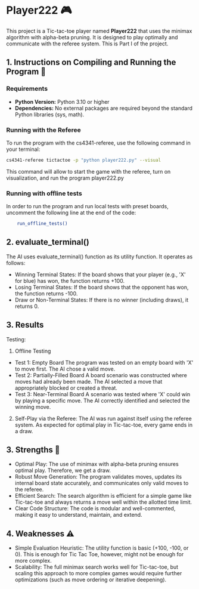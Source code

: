 # Player222 🎮

This project is a Tic-tac-toe player named **Player222** that uses the minimax algorithm with alpha-beta pruning. It is designed to play optimally and communicate with the referee system. This is Part I of the project. 

## 1. Instructions on Compiling and Running the Program 🔧

### Requirements
- **Python Version:** Python 3.10 or higher  
- **Dependencies:** No external packages are required beyond the standard Python libraries (sys, math).

### Running with the Referee
To run the program with the cs4341-referee, use the following command in your terminal:

```bash
cs4341-referee tictactoe -p "python player222.py" --visual
```

This command will allow to start the game with the referee, turn on visualization, and run the program player222.py

### Running with offline tests
In order to run the program and run local tests with preset boards, uncomment the following line at the end of the code: 

```bash 
    run_offline_tests()
```


## 2. evaluate_terminal()

The AI uses evaluate_terminal() function as its utility function. It operates as follows:

- Winning Terminal States:
    If the board shows that your player (e.g., 'X' for blue) has won, the function returns +100.
- Losing Terminal States:
    If the board shows that the opponent has won, the function returns -100.
-  Draw or Non-Terminal States:
    If there is no winner (including draws), it returns 0.

## 3. Results

Testing: 

1. Offline Testing 
- Test 1: Empty Board
The program was tested on an empty board with 'X' to move first. The AI chose a valid move.
- Test 2: Partially-Filled Board
A board scenario was constructed where moves had already been made. The AI selected a move that appropriately blocked or created a threat.
- Test 3: Near-Terminal Board
A scenario was tested where 'X' could win by playing a specific move. The AI correctly identified and selected the winning move.

2. Self-Play via the Referee:
The AI was run against itself using the referee system.
As expected for optimal play in Tic-tac-toe, every game ends in a draw.

## 3. Strengths 💪

- Optimal Play:
The use of minimax with alpha-beta pruning ensures optimal play. Therefore, we get a draw. 
- Robust Move Generation:
The program validates moves, updates its internal board state accurately, and communicates only valid moves to the referee.
- Efficient Search:
The search algorithm is efficient for a simple game like Tic-tac-toe and always returns a move well within the allotted time limit.
- Clear Code Structure:
The code is modular and well-commented, making it easy to understand, maintain, and extend.

## 4. Weaknesses ⚠️

- Simple Evaluation Heuristic:
The utility function is basic (+100, -100, or 0). This is enough for Tic Tac Toe, however, might not be enough for more complex.
- Scalability:
The full minimax search works well for Tic-tac-toe, but scaling this approach to more complex games would require further optimizations (such as move ordering or iterative deepening).
